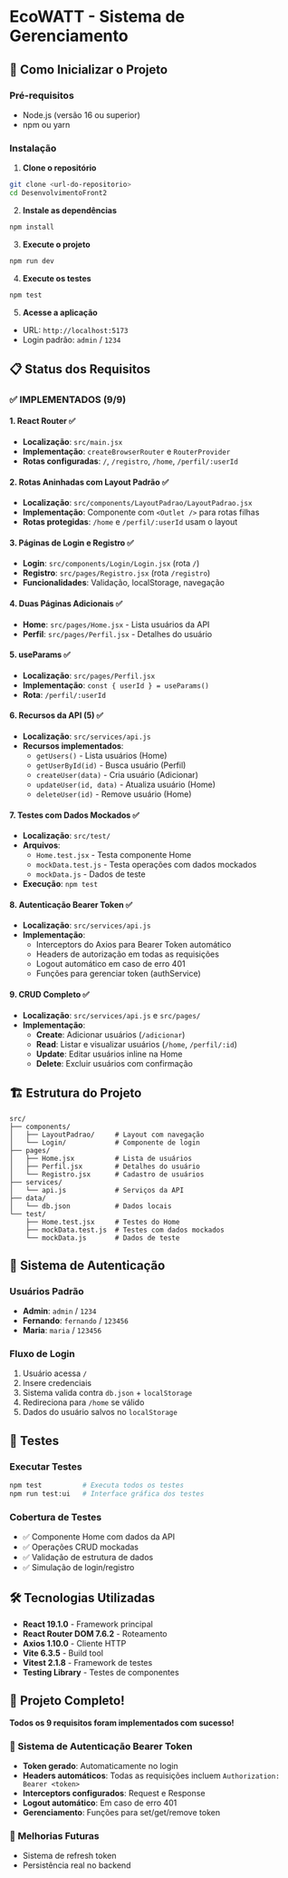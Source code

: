 # EcoWATT - Sistema de Gerenciamento


## 🚀 Como Inicializar o Projeto

### Pré-requisitos
- Node.js (versão 16 ou superior)
- npm ou yarn

### Instalação

1. **Clone o repositório**
```bash
git clone <url-do-repositorio>
cd DesenvolvimentoFront2
```

2. **Instale as dependências**
```bash
npm install
```

3. **Execute o projeto**
```bash
npm run dev
```

4. **Execute os testes**
```bash
npm test
```

5. **Acesse a aplicação**
- URL: `http://localhost:5173`
- Login padrão: `admin` / `1234`

## 📋 Status dos Requisitos

### ✅ **IMPLEMENTADOS (9/9)**

#### 1. **React Router** ✅
- **Localização**: `src/main.jsx`
- **Implementação**: `createBrowserRouter` e `RouterProvider`
- **Rotas configuradas**: `/`, `/registro`, `/home`, `/perfil/:userId`

#### 2. **Rotas Aninhadas com Layout Padrão** ✅
- **Localização**: `src/components/LayoutPadrao/LayoutPadrao.jsx`
- **Implementação**: Componente com `<Outlet />` para rotas filhas
- **Rotas protegidas**: `/home` e `/perfil/:userId` usam o layout

#### 3. **Páginas de Login e Registro** ✅
- **Login**: `src/components/Login/Login.jsx` (rota `/`)
- **Registro**: `src/pages/Registro.jsx` (rota `/registro`)
- **Funcionalidades**: Validação, localStorage, navegação

#### 4. **Duas Páginas Adicionais** ✅
- **Home**: `src/pages/Home.jsx` - Lista usuários da API
- **Perfil**: `src/pages/Perfil.jsx` - Detalhes do usuário

#### 5. **useParams** ✅
- **Localização**: `src/pages/Perfil.jsx`
- **Implementação**: `const { userId } = useParams()`
- **Rota**: `/perfil/:userId`

#### 6. **Recursos da API (5)** ✅
- **Localização**: `src/services/api.js`
- **Recursos implementados**:
  - `getUsers()` - Lista usuários (Home)
  - `getUserById(id)` - Busca usuário (Perfil)
  - `createUser(data)` - Cria usuário (Adicionar)
  - `updateUser(id, data)` - Atualiza usuário (Home)
  - `deleteUser(id)` - Remove usuário (Home)

#### 7. **Testes com Dados Mockados** ✅
- **Localização**: `src/test/`
- **Arquivos**:
  - `Home.test.jsx` - Testa componente Home
  - `mockData.test.js` - Testa operações com dados mockados
  - `mockData.js` - Dados de teste
- **Execução**: `npm test`

#### 8. **Autenticação Bearer Token** ✅
- **Localização**: `src/services/api.js`
- **Implementação**: 
  - Interceptors do Axios para Bearer Token automático
  - Headers de autorização em todas as requisições
  - Logout automático em caso de erro 401
  - Funções para gerenciar token (authService)

#### 9. **CRUD Completo** ✅
- **Localização**: `src/services/api.js` e `src/pages/`
- **Implementação**:
  - **Create**: Adicionar usuários (`/adicionar`)
  - **Read**: Listar e visualizar usuários (`/home`, `/perfil/:id`)
  - **Update**: Editar usuários inline na Home
  - **Delete**: Excluir usuários com confirmação

## 🏗️ Estrutura do Projeto

```
src/
├── components/
│   ├── LayoutPadrao/     # Layout com navegação
│   └── Login/            # Componente de login
├── pages/
│   ├── Home.jsx          # Lista de usuários
│   ├── Perfil.jsx        # Detalhes do usuário
│   └── Registro.jsx      # Cadastro de usuários
├── services/
│   └── api.js            # Serviços da API
├── data/
│   └── db.json           # Dados locais
└── test/
    ├── Home.test.jsx     # Testes do Home
    ├── mockData.test.js  # Testes com dados mockados
    └── mockData.js       # Dados de teste
```

## 🔐 Sistema de Autenticação

### Usuários Padrão
- **Admin**: `admin` / `1234`
- **Fernando**: `fernando` / `123456`
- **Maria**: `maria` / `123456`

### Fluxo de Login
1. Usuário acessa `/`
2. Insere credenciais
3. Sistema valida contra `db.json` + `localStorage`
4. Redireciona para `/home` se válido
5. Dados do usuário salvos no `localStorage`

## 🧪 Testes

### Executar Testes
```bash
npm test          # Executa todos os testes
npm run test:ui   # Interface gráfica dos testes
```

### Cobertura de Testes
- ✅ Componente Home com dados da API
- ✅ Operações CRUD mockadas
- ✅ Validação de estrutura de dados
- ✅ Simulação de login/registro

## 🛠️ Tecnologias Utilizadas

- **React 19.1.0** - Framework principal
- **React Router DOM 7.6.2** - Roteamento
- **Axios 1.10.0** - Cliente HTTP
- **Vite 6.3.5** - Build tool
- **Vitest 2.1.8** - Framework de testes
- **Testing Library** - Testes de componentes

## 🎉 Projeto Completo!

**Todos os 9 requisitos foram implementados com sucesso!**

### 🔐 Sistema de Autenticação Bearer Token

- **Token gerado**: Automaticamente no login
- **Headers automáticos**: Todas as requisições incluem `Authorization: Bearer <token>`
- **Interceptors configurados**: Request e Response
- **Logout automático**: Em caso de erro 401
- **Gerenciamento**: Funções para set/get/remove token

### 📝 Melhorias Futuras
- Sistema de refresh token
- Persistência real no backend
